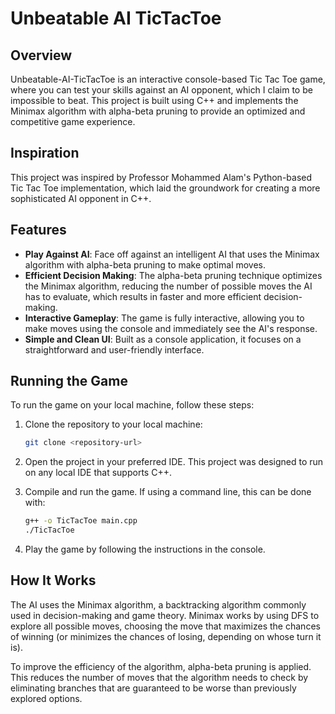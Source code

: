 # Unbeatable AI TicTacToe

## Overview
Unbeatable-AI-TicTacToe is an interactive console-based Tic Tac Toe game, where you can test your skills against an AI opponent, which I claim to be impossible to beat. This project is built using C++ and implements the Minimax algorithm with alpha-beta pruning to provide an optimized and competitive game experience.

## Inspiration
This project was inspired by Professor Mohammed Alam's Python-based Tic Tac Toe implementation, which laid the groundwork for creating a more sophisticated AI opponent in C++.

## Features
- **Play Against AI**: Face off against an intelligent AI that uses the Minimax algorithm with alpha-beta pruning to make optimal moves.
- **Efficient Decision Making**: The alpha-beta pruning technique optimizes the Minimax algorithm, reducing the number of possible moves the AI has to evaluate, which results in faster and more efficient decision-making.
- **Interactive Gameplay**: The game is fully interactive, allowing you to make moves using the console and immediately see the AI's response.
- **Simple and Clean UI**: Built as a console application, it focuses on a straightforward and user-friendly interface.

## Running the Game
To run the game on your local machine, follow these steps:

1. Clone the repository to your local machine:
   ```bash
   git clone <repository-url> 

2. Open the project in your preferred IDE. This project was designed to run on any local IDE that supports C++.

3. Compile and run the game. If using a command line, this can be done with:
    ```bash
    g++ -o TicTacToe main.cpp
    ./TicTacToe

4. Play the game by following the instructions in the console. 


## How It Works
The AI uses the Minimax algorithm, a backtracking algorithm commonly used in decision-making and game theory. Minimax works by using DFS to explore all possible moves, choosing the move that maximizes the chances of winning (or minimizes the chances of losing, depending on whose turn it is).

To improve the efficiency of the algorithm, alpha-beta pruning is applied. This reduces the number of moves that the algorithm needs to check by eliminating branches that are guaranteed to be worse than previously explored options.
